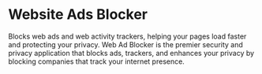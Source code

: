 # Website Ads Blocker

Blocks web ads and web activity trackers, helping your pages load faster and protecting your privacy.
Web Ad Blocker is the premier security and privacy application that blocks ads, trackers, and enhances your privacy by blocking companies that track your internet presence.
